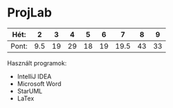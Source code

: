 # ProjLab

|Hét:|2|3|4|5|6|7|8|9|
|-------|---|-------|-------|-------|-------|-------|-------|-------|
|Pont:|9.5|19|29|18|19|19.5|43|33|

Használt programok:

- IntelliJ IDEA
- Microsoft Word
- StarUML
- LaTex
